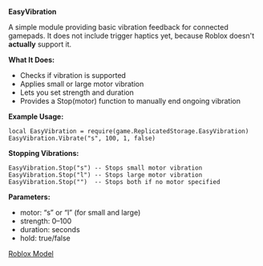 ****EasyVibration****

A simple module providing basic vibration feedback for connected gamepads. It does not include trigger haptics yet, because Roblox doesn't **actually** support it.

**What It Does:**

 * Checks if vibration is supported
 * Applies small or large motor vibration
 * Lets you set strength and duration
 * Provides a Stop(motor) function to manually end ongoing vibration


**Example Usage:**
```luau
local EasyVibration = require(game.ReplicatedStorage.EasyVibration)
EasyVibration.Vibrate("s", 100, 1, false)
```

**Stopping Vibrations:**
```luau
EasyVibration.Stop("s") -- Stops small motor vibration
EasyVibration.Stop("l") -- Stops large motor vibration
EasyVibration.Stop("")  -- Stops both if no motor specified
```

**Parameters:**

 * motor: “s” or “l” (for small and large)
 * strength: 0–100
 * duration: seconds
 * hold: true/false

[Roblox Model](https://create.roblox.com/store/asset/120955119967493/EasyVibration)
